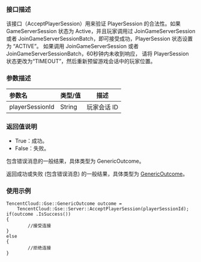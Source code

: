 

### 接口描述
该接口（AcceptPlayerSession）用来验证 PlayerSession 的合法性。如果 GameServerSession 状态为 Active，并且玩家调用过 JoinGameServerSession 或者 JoinGameServerSessionBatch，即可接受成功，PlayerSession 状态设置为 “ACTIVE”。
如果调用 JoinGameServerSession 或者 JoinGameServerSessionBatch，60秒钟内未收到响应， 请将 PlayerSession 状态更改为“TIMEOUT”，然后重新预留游戏会话中的玩家位置。

### 参数描述

|参数名|类型/值|描述|
|:---|---|---|
|playerSessionId|String|玩家会话 ID|


### 返回值说明

- True：成功。
- False：失败。

包含错误消息的一般结果，具体类型为 GenericOutcome。

返回成功或失败 (包含错误消息) 的一般结果，具体类型为 [GenericOutcome](https://cloud.tencent.com/document/product/1165/42020#jtlx)。 

### 使用示例
```
TencentCloud::Gse::GenericOutcome outcome = 
   	TencentCloud::Gse::Server::AcceptPlayerSession(playerSessionId);
if(outcome .IsSuccess())
{
        //接受连接
}
else 
{
        //拒绝连接
} 
```

